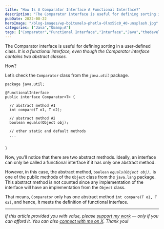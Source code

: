 ```yaml
---
title: "How Is A Comparator Interface A Functional Interface?"
description: "The Comparator interface is useful for defining sorting in a user-defined class. It is a functional interface, even though the Comparator interface contains two abstract classes. How? Let&#8217;s check the Comparator class from the java.util package. Now, you&#8217;ll notice that there are two abstract methods. Ideally, an interface can only be called a functional interface [&hellip;]"
pubDate: 2022-08-22
heroImage: "/blog-images/wp-boitumelo-phetla-0lnx5Sc0_40-unsplash.jpg"
categories: ["Java","Q&amp;A"]
tags: ["Comparator","Functional Interface","Interface","Java","thedeveloperstory"]
---
```


The Comparator interface is useful for defining sorting in a user-defined class. _It is a functional interface, even though the Comparator interface contains two abstract classes._

How?

Let’s check the `Comparator` class from the _`java.util`_ package.

```
package java.util;

@FunctionalInterface
public interface Comparator<T> {

  // abstract method #1
  int compare(T o1, T o2);

  // abstract method #2
  boolean equals(Object obj);

  // other static and default methods
  ...


}
```

Now, you’ll notice that there are two abstract methods. Ideally, an interface can only be called a functional interface if it has only one abstract method.

However, in this case, the abstract method, `boolean` _`equals(Object obj),`_ is one of the public methods of the `Object` class from the `java.lang` package. This abstract method is not counted since any implementation of the interface will have an implementation from the `Object` class.

That means, `Comparator` only has one abstract method `int compare(T o1, T o2)`, and hence, it meets the definition of functional interface.

* * *

_If this article provided you with value, please [support my work](https://buymeacoffee.com/viveknaskar) — only if you can afford it. You can also [connect with me on X](https://x.com/vivek_naskar). Thank you!_